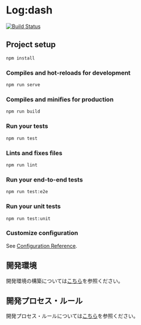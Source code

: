 # Log:dash

[![Build Status](https://codebuild.us-west-2.amazonaws.com/badges?uuid=eyJlbmNyeXB0ZWREYXRhIjoiOXMyOW1lNlorcDN5aEdhQlMvSnhBRWNCZ0Z5eHV5dEk3U1YyREdhanIzdFp0T2YrUjhVcllvazRobi9HcmRzVnpFbnlMcjVsWUc4cU41dVdNWmVJMzU0PSIsIml2UGFyYW1ldGVyU3BlYyI6ImNwaFhZM3ZXOXFXTDFFL0giLCJtYXRlcmlhbFNldFNlcmlhbCI6MX0%3D&branch=develop)](https://us-west-2.console.aws.amazon.com/codesuite/codebuild/projects/scl-dev-codebuildproject/history?region=us-west-2)

## Project setup

```
npm install
```

### Compiles and hot-reloads for development

```
npm run serve
```

### Compiles and minifies for production

```
npm run build
```

### Run your tests

```
npm run test
```

### Lints and fixes files

```
npm run lint
```

### Run your end-to-end tests

```
npm run test:e2e
```

### Run your unit tests

```
npm run test:unit
```

### Customize configuration

See [Configuration Reference](https://cli.vuejs.org/config/).


## 開発環境
開発環境の構築については[こちら](https://www.tool.sony.biz/ux-conf/pages/viewpage.action?pageId=342131304)を参照ください。

## 開発プロセス・ルール
開発プロセス・ルールについては[こちら](https://www.tool.sony.biz/ux-conf/pages/viewpage.action?pageId=359827113)を参照ください。
